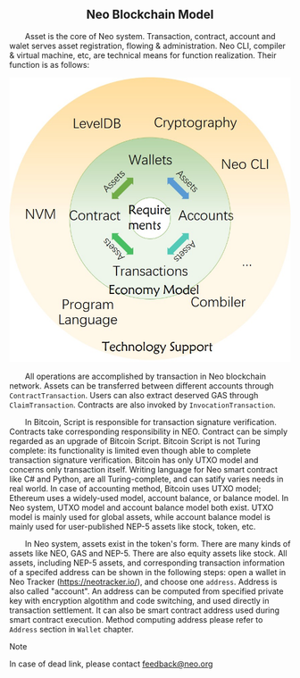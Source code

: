 ﻿<center><h2>Neo Blockchain Model</h2></center>

&emsp;&emsp;Asset is the core of Neo system. Transaction, contract, account and walet serves asset registration, flowing & administration. Neo CLI, compiler & virtual machine, etc, are technical means for function realization. Their function is as follows:

[![neo system](../../images/blockchain/system1_em.jpg)](../../images/blockchain/system1_em.jpg)

&emsp;&emsp;All operations are accomplished by transaction in Neo blockchain network. Assets can be transferred between different accounts through `ContractTransaction`. Users can also extract deserved GAS through `ClaimTransaction`. Contracts are also invoked by `InvocationTransaction`.


&emsp;&emsp;In Bitcoin, Script is responsible for transaction signature verification. Contracts take corresponding responsibility in NEO. Contract can be simply regarded as an upgrade of Bitcoin Script. Bitcoin Script is not Turing complete: its functionality is limited even though able to complete transaction signature verification. Bitcoin has only UTXO model and concerns only transaction itself. Writing language for Neo smart contract like C# and Python, are all Turing-complete, and can satify varies needs in real world. In case of accounting method, Bitcoin uses UTXO model; Ethereum uses a widely-used model, account balance, or balance model. In Neo system, UTXO model and account balance model both exist. UTXO model is mainly used for global assets, while account balance model is mainly used for user-published NEP-5 assets like stock, token, etc.

&emsp;&emsp;In Neo system, assets exist in the token's form. There are many kinds of assets like NEO, GAS and NEP-5. There are also equity assets like stock. All assets, including NEP-5 assets, and corresponding transaction information of a specifed address can be shown in the following steps: open a wallet in Neo Tracker (https://neotracker.io/), and choose one `address`. Address is also called "account". An address can be computed from specified private key with encryption algotithm and code switching, and used directly in transaction settlement. It can also be smart contract address used during smart contract execution. Method computing address please refer to `Address` section in `Wallet` chapter.
<!--
Please translate the Chinese version below and compare it with the paragraph above
&emsp;&emsp;在比特币中，Script脚本承担了交易中签名验证的任务。在Neo系统中，由合约承担了此项任务。合约可以简单理解成比特币的 Script 脚本的升级。比特币的 Script 脚本不是图灵完备的，虽然能够完成交易的签名验证，但是能做到的功能有限。因此比特币只有UTXO模型，关注的就是交易本身。编写 Neo 智能合约的语言，比如 C# 和 Python 等，都是图灵完备的，可以满足现实世界中的丰富多彩的需要。而现实世界广泛采用的是账户余额(account balance)模型。以太坊就采用了账户余额模型。在 Neo系统中，UTXO 模型和账户余额模型同时存在：UTXO 模型主要用于NEO和GAS等原生代币，账户余额模型主要用于用户发行的NEP-5资产（如股权、代币等）。

&emsp;&emsp;在Neo系统中，资产都是以代币的形式存在。资产有很多种，可以是NEO、GAS和NEP-5等全局资产，也可以是股权等权益类资产。而存在钱包中的是并不是这些资产，而是存放这些资产的地址的私钥。在Neo Tracker（https://neotracker.io/）中打开一个钱包再选择其中的一个`地址`，就会列出这个地址上的包括NEP-5资产在内的所有资产和相关交易信息。地址也被称为“账户”。一个地址可以是由一个私钥通过一系列加密算法和代码转换算得，直接在交易结账中使用。也可以是智能合约的地址，在调用智能合约时使用。计算地址的方法请见`钱包`中的`地址`部分。
-->

> [!NOTE]
> In case of dead link, please contact <feedback@neo.org>

